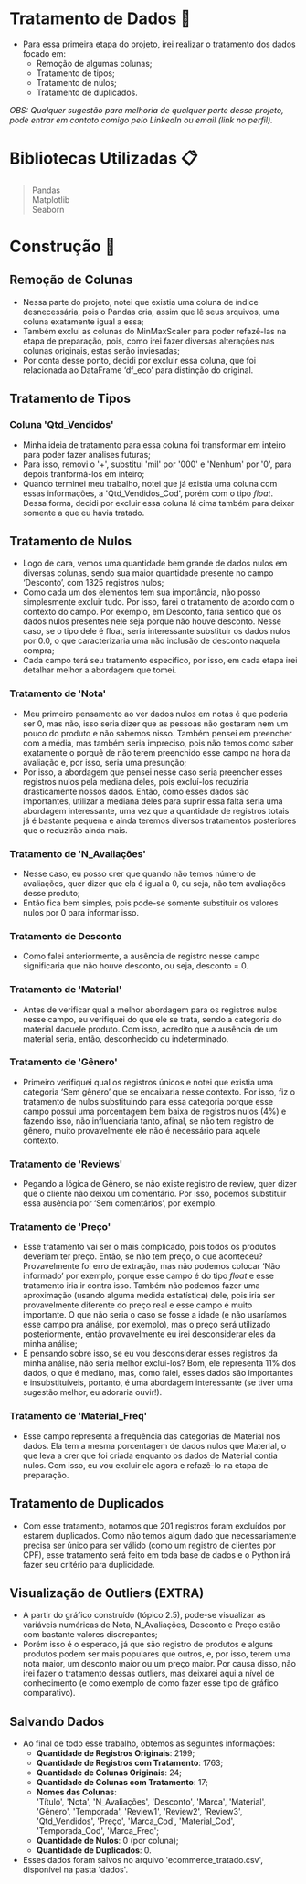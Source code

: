 # Tratamento de Dados 🎲
- Para essa primeira etapa do projeto, irei realizar o tratamento dos dados focado em:
  - Remoção de algumas colunas;
  - Tratamento de tipos;
  - Tratamento de nulos;
  - Tratamento de duplicados.

_OBS: Qualquer sugestão para melhoria de qualquer parte desse projeto, pode entrar em contato comigo pelo LinkedIn ou email (link no perfil)._
# Bibliotecas Utilizadas 📋
> Pandas <br>
> Matplotlib <br>
> Seaborn
# Construção 🔧
## Remoção de Colunas
- Nessa parte do projeto, notei que existia uma coluna de índice desnecessária, pois o Pandas cria, assim que lê seus arquivos, uma coluna exatamente igual a essa;
- Também exclui as colunas do MinMaxScaler para poder refazê-las na etapa de preparação, pois, como irei fazer diversas alterações nas colunas originais, estas serão inviesadas;
- Por conta desse ponto, decidi por excluir essa coluna, que foi relacionada ao DataFrame ‘df_eco’ para distinção do original.
## Tratamento de Tipos
### Coluna 'Qtd_Vendidos'
- Minha ideia de tratamento para essa coluna foi transformar em inteiro para poder fazer análises futuras;
- Para isso, removi o '+', substitui 'mil' por '000' e 'Nenhum' por '0', para depois tranformá-los em inteiro; 
- Quando terminei meu trabalho, notei que já existia uma coluna com essas informações, a 'Qtd_Vendidos_Cod', porém com o tipo *float*. Dessa forma, decidi por excluir essa coluna lá cima também para deixar somente a que eu havia tratado.
## Tratamento de Nulos
- Logo de cara, vemos uma quantidade bem grande de dados nulos em diversas colunas, sendo sua maior quantidade presente no campo ‘Desconto’, com 1325 registros nulos;
- Como cada um dos elementos tem sua importância, não posso simplesmente excluir tudo. Por isso, farei o tratamento de acordo com o contexto do campo. Por exemplo, em Desconto, faria sentido que os dados nulos presentes nele seja porque não houve desconto. Nesse caso, se o tipo dele é float, seria interessante substituir os dados nulos por 0.0, o que caracterizaria uma não inclusão de desconto naquela compra;
- Cada campo terá seu tratamento específico, por isso, em cada etapa irei detalhar melhor a abordagem que tomei.
### Tratamento de 'Nota'
- Meu primeiro pensamento ao ver dados nulos em notas é que poderia ser 0, mas não, isso seria dizer que as pessoas não gostaram nem um pouco do produto e não sabemos nisso. Também pensei em preencher com a média, mas também seria impreciso, pois não temos como saber exatamente o porquê de não terem preenchido esse campo na hora da avaliação e, por isso, seria uma presunção;
-  Por isso, a abordagem que pensei nesse caso seria preencher esses registros nulos pela mediana deles, pois excluí-los reduziria drasticamente nossos dados. Então, como esses dados são importantes, utilizar a mediana deles para suprir essa falta seria uma abordagem interessante, uma vez que a quantidade de registros totais já é bastante pequena e ainda teremos diversos tratamentos posteriores que o reduzirão ainda mais.
### Tratamento de 'N_Avaliações'
- Nesse caso, eu posso crer que quando não temos número de avaliações, quer dizer que ela é igual a 0, ou seja, não tem avaliações desse produto;
- Então fica bem simples, pois pode-se somente substituir os valores nulos por 0 para informar isso.
### Tratamento de Desconto
- Como falei anteriormente, a ausência de registro nesse campo significaria que não houve desconto, ou seja, desconto = 0.
### Tratamento de 'Material'
- Antes de verificar qual a melhor abordagem para os registros nulos nesse campo, eu verifiquei do que ele se trata, sendo a categoria do material daquele produto. Com isso, acredito que a ausência de um material seria, então, desconhecido ou indeterminado.
### Tratamento de 'Gênero'
- Primeiro verifiquei qual os registros únicos e notei que existia uma categoria ‘Sem gênero’ que se encaixaria nesse contexto. Por isso, fiz o tratamento de nulos substituindo para essa categoria porque esse campo possui uma porcentagem bem baixa de registros nulos (4%) e fazendo isso, não influenciaria tanto, afinal, se não tem registro de gênero, muito provavelmente ele não é necessário para aquele contexto.
### Tratamento de 'Reviews'
- Pegando a lógica de Gênero, se não existe registro de review, quer dizer que o cliente não deixou um comentário. Por isso, podemos substituir essa ausência por ‘Sem comentários’, por exemplo.
### Tratamento de 'Preço'
- Esse tratamento vai ser o mais complicado, pois todos os produtos deveriam ter preço. Então, se não tem preço, o que aconteceu? Provavelmente foi erro de extração, mas não podemos colocar ‘Não informado’ por exemplo, porque esse campo é do tipo *float* e esse tratamento iria ir contra isso. Também não podemos fazer uma aproximação (usando alguma medida estatística) dele, pois iria ser provavelmente diferente do preço real e esse campo é muito importante. O que não seria o caso se fosse a idade (e não usaríamos esse campo pra análise, por exemplo), mas o preço será utilizado posteriormente, então provavelmente eu irei desconsiderar eles da minha análise;
- E pensando sobre isso, se eu vou desconsiderar esses registros da minha análise, não seria melhor excluí-los? Bom, ele representa 11% dos dados, o que é mediano, mas, como falei, esses dados são importantes e insubstituíveis, portanto, é uma abordagem interessante (se tiver uma sugestão melhor, eu adoraria ouvir!).
### Tratamento de 'Material_Freq'
- Esse campo representa a frequência das categorias de Material nos dados. Ela tem a mesma porcentagem de dados nulos que Material, o que leva a crer que foi criada enquanto os dados de Material contia nulos. Com isso, eu vou excluir ele agora e refazê-lo na etapa de preparação.
## Tratamento de Duplicados
- Com esse tratamento, notamos que 201 registros foram excluídos por estarem duplicados. Como não temos algum dado que necessariamente precisa ser único para ser válido (como um registro de clientes por CPF), esse tratamento será feito em toda base de dados e o Python irá fazer seu critério para duplicidade.
## Visualização de Outliers (EXTRA)
- A partir do gráfico construído (tópico 2.5), pode-se visualizar as variáveis numéricas de Nota, N_Avaliações, Desconto e Preço estão com bastante valores discrepantes;
- Porém isso é o esperado, já que são registro de produtos e alguns produtos podem ser mais populares que outros, e, por isso, terem uma nota maior, um desconto maior ou um preço maior. Por causa disso, não irei fazer o tratamento dessas outliers, mas deixarei aqui a nível de conhecimento (e como exemplo de como fazer esse tipo de gráfico comparativo).
## Salvando Dados
- Ao final de todo esse trabalho, obtemos as seguintes informações:
  - **Quantidade de Registros Originais**: 2199;
  - **Quantidade de Registros com Tratamento**: 1763;
  - **Quantidade de Colunas Originais**: 24;
  - **Quantidade de Colunas com Tratamento**: 17;
  - **Nomes das Colunas**:<br> 'Título', 'Nota', 'N_Avaliações', 'Desconto', 'Marca', 'Material', 'Gênero', 'Temporada', 'Review1', 'Review2', 'Review3', 'Qtd_Vendidos', 'Preço', 'Marca_Cod', 'Material_Cod', 'Temporada_Cod', 'Marca_Freq';
  - **Quantidade de Nulos**: 0 (por coluna);
  - **Quantidade de Duplicados**: 0.
- Esses dados foram salvos no arquivo 'ecommerce_tratado.csv', disponível na pasta 'dados'. 
